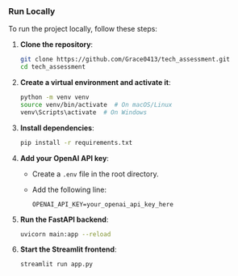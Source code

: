 ### **Run Locally**

To run the project locally, follow these steps:

1. **Clone the repository**:
    
    ```bash
    git clone https://github.com/Grace0413/tech_assessment.git
    cd tech_assessment
    
    ```
    
2. **Create a virtual environment and activate it**:
    
    ```bash
    python -m venv venv
    source venv/bin/activate  # On macOS/Linux
    venv\Scripts\activate  # On Windows
    
    ```
    
3. **Install dependencies**:
    
    ```bash
    pip install -r requirements.txt
    
    ```
    
4. **Add your OpenAI API key**:
    - Create a `.env` file in the root directory.
    - Add the following line:
        
        ```
        OPENAI_API_KEY=your_openai_api_key_here
        
        ```
        
5. **Run the FastAPI backend**:
    
    ```bash
    uvicorn main:app --reload
    
    ```
    
6. **Start the Streamlit frontend**:
    ```bash
    streamlit run app.py
    
    ```
